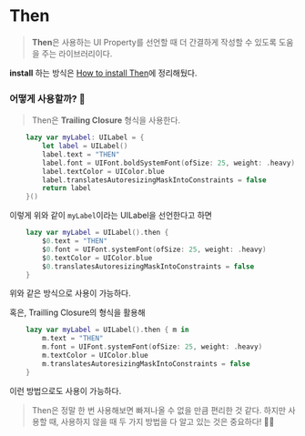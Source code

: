 # Then

> **Then**은 사용하는 UI Property를 선언할 때 더 간결하게 작성할 수 있도록 도움을 주는 라이브러리이다.

**install** 하는 방식은 [How to install Then](How_to_install_Then.md)에 정리해뒀다.

### 어떻게 사용할까? 🧐

> Then은 **Trailing Closure** 형식을 사용한다.

```swift
    lazy var myLabel: UILabel = {
        let label = UILabel()
        label.text = "THEN"
        label.font = UIFont.boldSystemFont(ofSize: 25, weight: .heavy)
        label.textColor = UIColor.blue
        label.translatesAutoresizingMaskIntoConstraints = false
        return label
    }()
```

이렇게 위와 같이 `myLabel`이라는 UILabel을 선언한다고 하면

```swift
    lazy var myLabel = UILabel().then {
        $0.text = "THEN"
        $0.font = UIFont.systemFont(ofSize: 25, weight: .heavy)
        $0.textColor = UIColor.blue
        $0.translatesAutoresizingMaskIntoConstraints = false
    }
```

위와 같은 방식으로 사용이 가능하다.

혹은, Trailling Closure의 형식을 활용해

```swift
    lazy var myLabel = UILabel().then { m in
        m.text = "THEN"
        m.font = UIFont.systemFont(ofSize: 25, weight: .heavy)
        m.textColor = UIColor.blue
        m.translatesAutoresizingMaskIntoConstraints = false
    }
```

이런 방법으로도 사용이 가능하다.

> Then은 정말 한 번 사용해보면 빠져나올 수 없을 만큼 편리한 것 같다. 하지만 사용할 때, 사용하지 않을 때 두 가지 방법을 다 알고 있는 것은 중요하다! 👩‍💻
